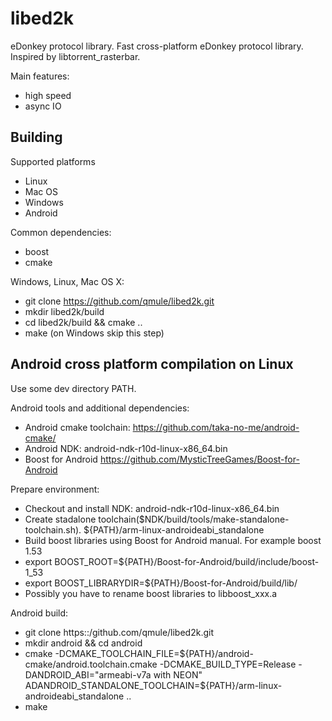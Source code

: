 libed2k
=======

eDonkey protocol library. Fast cross-platform eDonkey protocol library. Inspired by libtorrent_rasterbar.

Main features:
- high speed
- async IO

Building
--------
Supported platforms
* Linux
* Mac OS 
* Windows
* Android

Common dependencies:
* boost
* cmake

Windows, Linux, Mac OS X:
* git clone https://github.com/qmule/libed2k.git
* mkdir libed2k/build
* cd libed2k/build && cmake ..
* make (on Windows skip this step)


Android cross platform compilation on Linux
--------

Use some dev directory PATH.

Android tools and additional dependencies:
* Android cmake toolchain: https://github.com/taka-no-me/android-cmake/
* Android NDK: android-ndk-r10d-linux-x86_64.bin
* Boost for Android https://github.com/MysticTreeGames/Boost-for-Android

Prepare environment:
* Checkout  and install NDK: android-ndk-r10d-linux-x86_64.bin
* Create stadalone toolchain($NDK/build/tools/make-standalone-toolchain.sh). ${PATH}/arm-linux-androideabi_standalone
* Build boost libraries using Boost for Android manual. For example boost 1.53
* export BOOST_ROOT=${PATH}/Boost-for-Android/build/include/boost-1_53
* export BOOST_LIBRARYDIR=${PATH}/Boost-for-Android/build/lib/
* Possibly you have to rename boost libraries to libboost_xxx.a

Android build:
* git clone https::/github.com/qmule/libed2k.git
* mkdir android && cd android
* cmake -DCMAKE_TOOLCHAIN_FILE=${PATH}/android-cmake/android.toolchain.cmake -DCMAKE_BUILD_TYPE=Release -DANDROID_ABI="armeabi-v7a with NEON" ADANDROID_STANDALONE_TOOLCHAIN=${PATH}/arm-linux-androideabi_standalone  ..
* make

